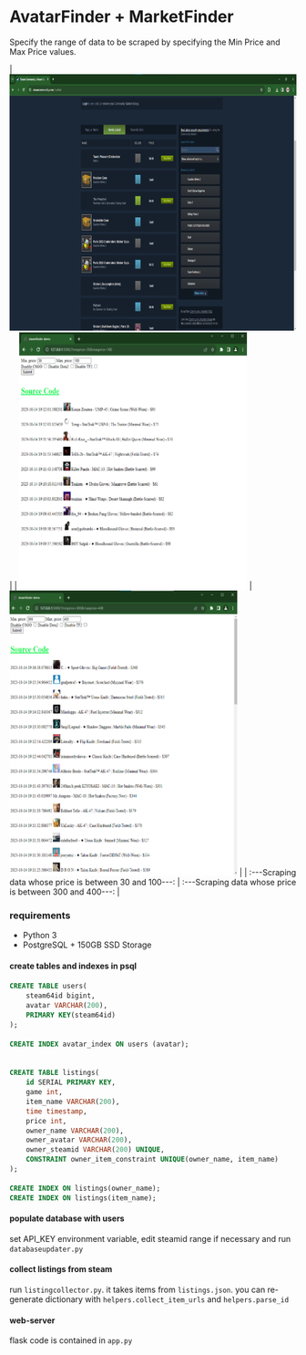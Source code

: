 # AvatarFinder + MarketFinder
Specify the range of data to be scraped by specifying the Min Price and Max Price values.

| <img src="./figures/a.png"  height=450 width=900> |
| <img src="./figures/30~100.png"  height=450 width=400> | <img src="./figures/300~400.png" width=400 height=500> |
| :---Scraping data whose price is between 30 and 100---: | :---Scraping data whose price is between 300 and 400---: |

### requirements
 - Python 3
 - PostgreSQL + 150GB SSD Storage

#### create tables and indexes in psql
```sql
CREATE TABLE users(
    steam64id bigint,
    avatar VARCHAR(200),
    PRIMARY KEY(steam64id)
);

CREATE INDEX avatar_index ON users (avatar);


CREATE TABLE listings(
    id SERIAL PRIMARY KEY,
    game int,
    item_name VARCHAR(200),
    time timestamp,
    price int,
    owner_name VARCHAR(200),
    owner_avatar VARCHAR(200),
    owner_steamid VARCHAR(200) UNIQUE,
    CONSTRAINT owner_item_constraint UNIQUE(owner_name, item_name)
);

CREATE INDEX ON listings(owner_name);
CREATE INDEX ON listings(item_name);
```

#### populate database with users
set API_KEY environment variable, edit steamid range if necessary and run `databaseupdater.py`

#### collect listings from steam
run `listingcollector.py`. it takes items from `listings.json`. you can re-generate dictionary with 
`helpers.collect_item_urls` and `helpers.parse_id`

#### web-server
flask code is contained in `app.py` 


